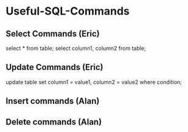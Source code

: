 # Useful-SQL-Commands

## Select Commands (Eric)
select * from table;
select column1, column2 from table;
## Update Commands (Eric)
update table set column1 = value1, column2 = value2 where condition;


## Insert commands (Alan)


## Delete commands (Alan)